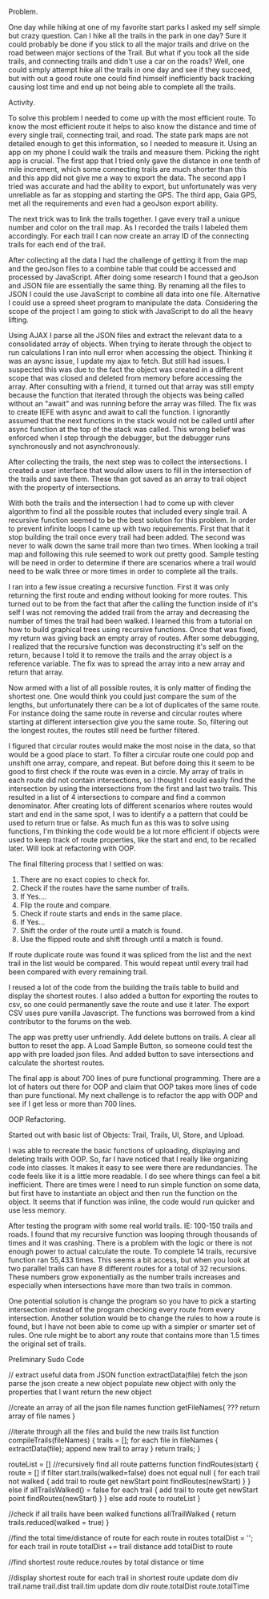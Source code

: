 Problem.

One day while hiking at one of my favorite start parks I asked my self simple but crazy question. Can I hike all the trails in the park in one day? Sure it could probably be done if you stick to all the major trails and drive on the road between major sections of the Trail. But what if you took all the side trails, and connecting trails and didn't use a car on the roads? Well, one could simply attempt hike all the trails in one day and see if they succeed, but with out a good route one could find himself inefficiently back tracking causing lost time and end up not being able to complete all the trails.

Activity.

To solve this problem I needed to come up with the most efficient route. To know the most efficient route it helps to also know the distance and time of every single trail, connecting trail, and road. The state park maps are not detailed enough to get this information, so I needed to measure it. Using an app on my phone I could walk the trails and measure them. Picking the right app is crucial. The first app that I tried only gave the distance in one tenth of mile increment, which some connecting trails are much shorter than this and this app did not give me a way to export the data. The second app I tried was accurate and had the ability to export, but unfortunately was very unreliable as far as stopping and starting the GPS. The third app, Gaia GPS, met all the requirements and even had a geoJson export ability.

The next trick was to link the trails together. I gave every trail a unique number and color on the trail map. As I recorded the trails I labeled them accordingly. For each trail I can now create an array ID of the connecting trails for each end of the trail.

After collecting all the data I had the challenge of getting it from the map and the geoJson files to a combine table that could be accessed and processed by JavaScript. After doing some research I found that a geoJson and JSON file are essentially the same thing. By renaming all the files to JSON I could the use JavaScript to combine all data into one file. Alternative I could use a spreed sheet program to manipulate the data. Considering the scope of the project I am going to stick with JavaScript to do all the heavy lifting.

Using AJAX I parse all the JSON files and extract the relevant data to a consolidated array of objects. When trying to iterate through the object to run calculations I ran into null error when accessing the object. Thinking it was an aysnc issue, I update my ajax to fetch. But still had issues. I suspected this was due to the fact the object was created in a different scope that was closed and deleted from memory before accessing the array. After consulting with a friend, it turned out that array was still empty because the function that iterated through the objects was being called without an "await" and was running before the array was filled. The fix was to create IEFE with async and await to call the function. I ignorantly assumed that the next functions in the stack would not be called until after async function at the top of the stack was called. This wrong belief was enforced when I step through the debugger, but the debugger runs synchronously and not asynchronously.

After collecting the trails, the next step was to collect the intersections. I created a user interface that would allow users to fill in the intersection of the trails and save them. These than got saved as an array to trail object with the property of intersections.

With both the trails and the intersection I had to come up with clever algorithm to find all the possible routes that included every single trail. A recursive function seemed to be the best solution for this problem. In order to prevent infinite loops I came up with two requirements. First that that it stop building the trail once every trail had been added. The second was never to walk down the same trail more than two times. When looking a trail map and following this rule seemed to work out pretty good. Sample testing will be need in order to determine if there are scenarios where a trail would need to be walk three or more times in order to complete all the trails.

I ran into a few issue creating a recursive function. First it was only returning the first route and ending without looking for more routes. This turned out to be from the fact that after the calling the function inside of it's self I was not removing the added trail from the array and decreasing the number of times the trail had been walked. I learned this from a tutorial on how to build graphical trees using recursive functions. Once that was fixed, my return was giving back an empty array of routes. After some debugging, I realized that the recursive function was deconstructing it's self on the return, because I told it to remove the trails and the array object is a reference variable. The fix was to spread the array into a new array and return that array.

Now armed with a list of all possible routes, it is only matter of finding the shortest one. One would think you could just compare the sum of the lengths, but unfortunately there can be a lot of duplicates of the same route. For instance doing the same route in reverse and circular routes where starting at different intersection give you the same route. So, filtering out the longest routes, the routes still need be further filtered.

I figured that circular routes would make the most noise in the data, so that would be a good place to start. To filter a circular route one could pop and unshift one array, compare, and repeat. But before doing this it seem to be good to first check if the route was even in a circle. My array of trails in each route did not contain intersections, so I thought I could easily find the intersection by using the intersections from the first and last two trails. This resulted in a list of 4 intersections to compare and find a common denominator. After creating lots of different scenarios where routes would start and end in the same spot, I was to identify a a pattern that could be used to return true or false. As much fun as this was to solve using functions, I'm thinking the code would be a lot more efficient if objects were used to keep track of route properties, like the start and end, to be recalled later.
Will look at refactoring with OOP.

The final filtering process that I settled on was:

1. There are no exact copies to check for.
2. Check if the routes have the same number of trails.
3. If Yes....
4. Flip the route and compare.
5. Check if route starts and ends in the same place.
6. If Yes...
7. Shift the order of the route until a match is found.
8. Use the flipped route and shift through until a match is found.

If route duplicate route was found it was spliced from the list and the next trail in the list would be compared. This would repeat until every trail had been compared with every remaining trail.

I reused a lot of the code from the building the trails table to build and display the shortest routes.
I also added a button for exporting the routes to csv, so one could permanently save the route and use it later. The export CSV uses pure vanilla Javascript. The functions was borrowed from a kind contributor to the forums on the web.

The app was pretty user unfriendly. Add delete buttons on trails. A clear all button to reset the app. A Load Sample Button, so someone could test the app with pre loaded json files. And added button to save intersections and calculate the shortest routes.

The final app is about 700 lines of pure functional programming. There are a lot of haters out there for OOP and claim that OOP takes more lines of code than pure functional. My next challenge is to refactor the app with OOP and see if I get less or more than 700 lines.

OOP Refactoring.

Started out with basic list of Objects: Trail, Trails, UI, Store, and Upload.

I was able to recreate the basic functions of uploading, displaying and deleting trails with OOP. So, far I have noticed that I really like organizing code into classes. It makes it easy to see were there are redundancies. The code feels like it is a little more readable. I do see where things can feel a bit inefficient. There are times were I need to run simple function on some data, but first have to instantiate an object and then run the function on the object. It seems that if function was inline, the code would run quicker and use less memory.

After testing the program with some real world trails. IE: 100-150 trails and roads. I found that my recursive function was looping through thousands of times and it was crashing. There is a problem with the logic or there is not enough power to actual calculate the route. To complete 14 trails, recursive function ran 55,433 times. This seems a bit access, but when you look at two parallel trails can have 8 different routes for a total of 32 recursions. These numbers grow exponentially as the number trails increases and especially when intersections have more than two trails in common.

One potential solution is change the program so you have to pick a starting intersection instead of the program checking every route from every intersection. Another solution would be to change the rules to how a route is found, but I have not been able to come up with a simpler or smarter set of rules. One rule might be to abort any route that contains more than 1.5 times the original set of trails.

Preliminary Sudo Code

// extract useful data from JSON
function extractData(file)
fetch the json
parse the json
create a new object
populate new object with only the properties that I want
return the new object

//create an array of all the json file names
function getFileNames{
???
return array of file names
}

//iterate through all the files and build the new trails list
function compileTrails(fileNames) {
trails = [];
for each file in fileNames {
extractData(file);
append new trail to array
}
return trails;
}

routeList = []
//recursively find all route patterns
function findRoutes(start) {
route = []
if filter start.trails(walked=false) does not equal null {
for each trail not walked {
add trail to route
get newStart point
findRoutes(newStart)
}
} else if allTrailsWalked() = false
for each trail {
add trail to route
get newStart point
findRoutes(newStart)
}
} else
add route to routeList
}

//check if all trails have been walked
functions allTrailWalked {
return trails.reduced(walked = true)
}

//find the total time/distance of route
for each route in routes
totalDist = '';
for each trail in route
totalDist += trail distance
add totalDist to route

//find shortest route
reduce.routes by total distance or time

//display shortest route
for each trail in shortest route
update dom div
trail.name
trail.dist
trail.tim
update dom div
route.totalDist
route.totalTime
